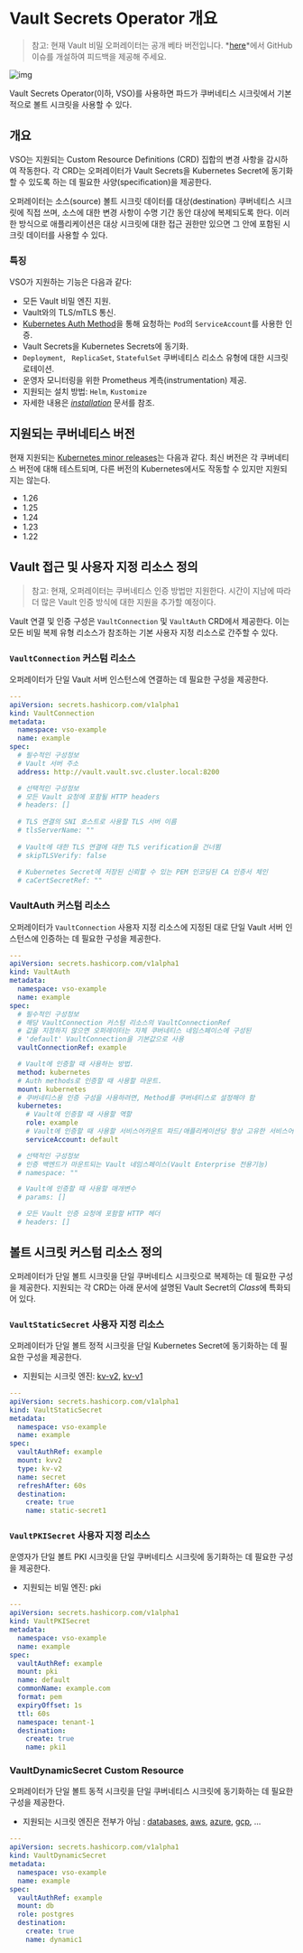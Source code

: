 # Vault Secrets Operator 개요

> 참고:
> 현재 Vault 비밀 오퍼레이터는 공개 베타 버전입니다. *[here](https://github.com/hashicorp/vault-secrets-operator/issues)*에서 GitHub 이슈를 개설하여 피드백을 제공해 주세요.

![img](https://external-preview.redd.it/UWYqK9zEwREq18MnMbIC7T6W5mUJbF_i4C2K3T1cV6Y.jpg?width=640&crop=smart&auto=webp&s=927dad31a962359c0b61c5ae57ce1d57f6957cf7)

Vault Secrets Operator(이하, VSO)를 사용하면 파드가 쿠버네티스 시크릿에서 기본적으로 볼트 시크릿을 사용할 수 있다.

## 개요

VSO는 지원되는 Custom Resource Definitions (CRD) 집합의 변경 사항을 감시하여 작동한다. 각 CRD는 오퍼레이터가 Vault Secrets을 Kubernetes Secret에 동기화할 수 있도록 하는 데 필요한 사양(specification)을 제공한다. 

오퍼레이터는 소스(source) 볼트 시크릿 데이터를 대상(destination) 쿠버네티스 시크릿에 직접 쓰며, 소스에 대한 변경 사항이 수명 기간 동안 대상에 복제되도록 한다. 이러한 방식으로 애플리케이션은 대상 시크릿에 대한 접근 권한만 있으면 그 안에 포함된 시크릿 데이터를 사용할 수 있다.

### 특징

VSO가 지원하는 기능은 다음과 같다:

- 모든 Vault 비밀 엔진 지원.
- Vault와의 TLS/mTLS 통신.
- [Kubernetes Auth Method](https://developer.hashicorp.com/vault/docs/auth/kubernetes)을 통해 요청하는 `Pod`의 `ServiceAccount`를 사용한 인증.
- Vault Secrets을 Kubernetes Secrets에 동기화.
- `Deployment`, ` ReplicaSet`, `StatefulSet`  쿠버네티스 리소스 유형에 대한 시크릿 로테이션.
- 운영자 모니터링을 위한 Prometheus 계측(instrumentation) 제공.
- 지원되는 설치 방법: `Helm`, `Kustomize`
- 자세한 내용은 *[installation](https://developer.hashicorp.com/vault/docs/platform/k8s/vso/installation)* 문서를 참조.

## 지원되는 쿠버네티스 버전

현재 지원되는 [Kubernetes minor releases](https://kubernetes.io/releases/)는 다음과 같다. 최신 버전은 각 쿠버네티스 버전에 대해 테스트되며, 다른 버전의 Kubernetes에서도 작동할 수 있지만 지원되지는 않는다.

- 1.26
- 1.25
- 1.24
- 1.23
- 1.22

## Vault 접근 및 사용자 지정 리소스 정의

> 참고: 
> 현재, 오퍼레이터는 쿠버네티스 인증 방법만 지원한다. 시간이 지남에 따라 더 많은 Vault 인증 방식에 대한 지원을 추가할 예정이다.

Vault 연결 및 인증 구성은 `VaultConnection` 및 `VaultAuth` CRD에서 제공한다. 이는 모든 비밀 복제 유형 리소스가 참조하는 기본 사용자 지정 리소스로 간주할 수 있다.

### `VaultConnection` 커스텀 리소스

오퍼레이터가 단일 Vault 서버 인스턴스에 연결하는 데 필요한 구성을 제공한다.

```yaml
---
apiVersion: secrets.hashicorp.com/v1alpha1
kind: VaultConnection
metadata:
  namespace: vso-example
  name: example
spec:
  # 필수적인 구성정보
  # Vault 서버 주소
  address: http://vault.vault.svc.cluster.local:8200

  # 선택적인 구성정보
  # 모든 Vault 요청에 포함될 HTTP headers
  # headers: []
  
  # TLS 연결의 SNI 호스트로 사용할 TLS 서버 이름
  # tlsServerName: ""
  
  # Vault에 대한 TLS 연결에 대한 TLS verification을 건너뜀
  # skipTLSVerify: false
 
  # Kubernetes Secret에 저장된 신뢰할 수 있는 PEM 인코딩된 CA 인증서 체인
  # caCertSecretRef: ""
```

### VaultAuth 커스텀 리소스

오퍼레이터가 `VaultConnection` 사용자 지정 리소스에 지정된 대로 단일 Vault 서버 인스턴스에 인증하는 데 필요한 구성을 제공한다.

```yaml
---
apiVersion: secrets.hashicorp.com/v1alpha1
kind: VaultAuth
metadata:
  namespace: vso-example
  name: example
spec:
  # 필수적인 구성정보
  # 해당 VaultConnection 커스텀 리소스의 VaultConnectionRef
  # 값을 지정하지 않으면 오퍼레이터는 자체 쿠버네티스 네임스페이스에 구성된 
  # 'default' VaultConnection을 기본값으로 사용
  vaultConnectionRef: example

  # Vault에 인증할 때 사용하는 방법.
  method: kubernetes
  # Auth methods로 인증할 때 사용할 마운트.
  mount: kubernetes
  # 쿠버네티스용 인증 구성을 사용하려면, Method를 쿠버네티스로 설정해야 함
  kubernetes:
    # Vault에 인증할 때 사용할 역할
    role: example
    # Vault에 인증할 때 사용할 서비스어카운트 파드/애플리케이션당 항상 고유한 서비스어카운트를 제공을 권장
    serviceAccount: default

  # 선택적인 구성정보
  # 인증 백엔드가 마운트되는 Vault 네임스페이스(Vault Enterprise 전용기능)
  # namespace: ""

  # Vault에 인증할 때 사용할 매개변수
  # params: []

  # 모든 Vault 인증 요청에 포함할 HTTP 헤더
  # headers: []
```

## 볼트 시크릿 커스텀 리소스 정의

오퍼레이터가 단일 볼트 시크릿을 단일 쿠버네티스 시크릿으로 복제하는 데 필요한 구성을 제공한다. 지원되는 각 CRD는 아래 문서에 설명된 Vault Secret의 *Class*에 특화되어 있다.

### `VaultStaticSecret` 사용자 지정 리소스

오퍼레이터가 단일 볼트 정적 시크릿을 단일 Kubernetes Secret에 동기화하는 데 필요한 구성을 제공한다.

- 지원되는 시크릿 엔진: [kv-v2](https://developer.hashicorp.com/vault/docs/secrets/kv/kv-v2), [kv-v1](https://developer.hashicorp.com/vault/docs/secrets/kv/kv-v1)

```yaml
---
apiVersion: secrets.hashicorp.com/v1alpha1
kind: VaultStaticSecret
metadata:
  namespace: vso-example
  name: example
spec:
  vaultAuthRef: example
  mount: kvv2
  type: kv-v2
  name: secret
  refreshAfter: 60s
  destination:
    create: true
    name: static-secret1
```

### `VaultPKISecret` 사용자 지정 리소스

운영자가 단일 볼트 PKI 시크릿을 단일 쿠버네티스 시크릿에 동기화하는 데 필요한 구성을 제공한다.

- 지원되는 비밀 엔진: pki

```yaml
---
apiVersion: secrets.hashicorp.com/v1alpha1
kind: VaultPKISecret
metadata:
  namespace: vso-example
  name: example
spec:
  vaultAuthRef: example
  mount: pki
  name: default
  commonName: example.com
  format: pem
  expiryOffset: 1s
  ttl: 60s
  namespace: tenant-1
  destination:
    create: true
    name: pki1
```

### VaultDynamicSecret Custom Resource

오퍼레이터가 단일 볼트 동적 시크릿을 단일 쿠버네티스 시크릿에 동기화하는 데 필요한 구성을 제공한다.

- 지원되는 시크릿 엔진은 전부가 아님 : [databases](https://developer.hashicorp.com/vault/docs/secrets/databases), [aws](https://developer.hashicorp.com/vault/docs/secrets/aws), [azure](https://developer.hashicorp.com/vault/docs/secrets/azure), [gcp](https://developer.hashicorp.com/vault/docs/secrets/gcp), ...

```yaml
---
apiVersion: secrets.hashicorp.com/v1alpha1
kind: VaultDynamicSecret
metadata:
  namespace: vso-example
  name: example
spec:
  vaultAuthRef: example
  mount: db
  role: postgres
  destination:
    create: true
    name: dynamic1
```

